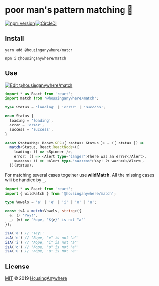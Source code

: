 # poor man's pattern matching :traffic_light:

[![npm version](https://badge.fury.io/js/%40housinganywhere%2Fmatch.svg)](https://badge.fury.io/js/%40housinganywhere%2Fmatch)
[![CircleCI](https://circleci.com/gh/housinganywhere/match.svg?style=svg)](https://circleci.com/gh/housinganywhere/match)

## Install

```
yarn add @housinganywhere/match

npm i @housinganywhere/match
```

## Use

[![Edit @housinganywhere/match](https://codesandbox.io/static/img/play-codesandbox.svg)](https://codesandbox.io/s/y3qk65jpyj)

```ts
import * as React from 'react';
import match from '@housinganywhere/match';

type Status = 'loading' | 'error' | 'success';

enum Status {
  loading = 'loading',
  error = 'error',
  success = 'success',
}

const StatusMsg: React.SFC<{ status: Status }> = ({ status }) =>
  match<Status, React.ReactNode>({
    loading: () => <Spinner />,
    error: () => <Alert type="danger">There was an error</Alert>,
    success: () => <Alert type="success">Yay! It worked</Alert>,
  })(status);
```

For matching several cases together use **wildMatch**. All the missing cases
will be handled by `_`.

```ts
import * as React from 'react';
import { wildMatch } from '@housinganywhere/match';

type Vowels = 'a' | 'e' | 'i' | 'o' | 'u';

const isA = match<Vowels, string>({
  a: () 'Yay!',
  _: (v) => `Nope, "${v}" is not "a"`
});

isA('a') // 'Yay!'
isA('e') // 'Nope, "e" is not "a"'
isA('i') // 'Nope, "i" is not "a"'
isA('o') // 'Nope, "o" is not "a"'
isA('u') // 'Nope, "u" is not "a"'
```

## License

[MIT](https://github.com/housinganywhere/match/blob/master/LICENSE) © 2019
[HousingAnywhere](https://housinganywhere.com/)
